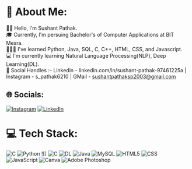 # 💫 About Me:
👋🏻 Hello, l'm Sushant Pathak.<br>🎓 Currently, l'm persuing Bachelor's of Computer Applications at BIT Mesra.<br>👨🏻‍💻 I've learned Python, Java, SQL, C, C++, HTML, CSS, and Javascript.<br>💻 I'm currently learning Natural Language Processing(NLP), Deep Learning(DL).<br>📲 Social Handles :- Linkedin - linkedin.com/in/sushant-pathak-97461225a | Instagram - s_pathak6210 | GMail - sushantpathaksp2003@gmail.com<br>


## 🌐 Socials:
[![Instagram](https://img.shields.io/badge/Instagram-%23E4405F.svg?logo=Instagram&logoColor=white)](https://instagram.com/https://www.instagram.com/sushant..pathak?igsh=MWJtM2FxNzZ6dDNvYw==) [![LinkedIn](https://img.shields.io/badge/LinkedIn-%230077B5.svg?logo=linkedin&logoColor=white)](https://linkedin.com/in/https://www.linkedin.com/in/sushant-pathak-97461225a?utm_source=share&utm_campaign=share_via&utm_content=profile&utm_medium=android_app) 

# 💻 Tech Stack:
![C](https://img.shields.io/badge/c-%2300599C.svg?style=for-the-badge&logo=c&logoColor=white) ![Python](https://img.shields.io/badge/c++-%2300599C.svg?style=for-the-badge&logo=c%2B%2B&logoColor=white) ![]
![C](https://img.shields.io/badge/c-%2300599C.svg?style=for-the-badge&logo=c&logoColor=white) ![DL](https://img.shields.io/badge/c++-%2300599C.svg?style=for-the-badge&logo=c%2B%2B&logoColor=white) ![Java](https://img.shields.io/badge/css3-%231572B6.svg?style=for-the-badge&logo=css3&logoColor=white) ![MySQL](https://img.shields.io/badge/mysql-%2300000f.svg?style=for-the-badge&logo=mysql&logoColor=white) ![HTML5](https://img.shields.io/badge/html5-%23E34F26.svg?style=for-the-badge&logo=html5&logoColor=white) ![CSS](https://img.shields.io/badge/css3-%231572B6.svg?style=for-the-badge&logo=css3&logoColor=white) ![JavaScript](https://img.shields.io/badge/javascript-%23323330.svg?style=for-the-badge&logo=javascript&logoColor=%23F7DF1E) ![Canva](https://img.shields.io/badge/Canva-%2300C4CC.svg?style=for-the-badge&logo=Canva&logoColor=white) ![Adobe Photoshop](https://img.shields.io/badge/adobe%20photoshop-%2331A8FF.svg?style=for-the-badge&logo=adobe%20photoshop&logoColor=white)

